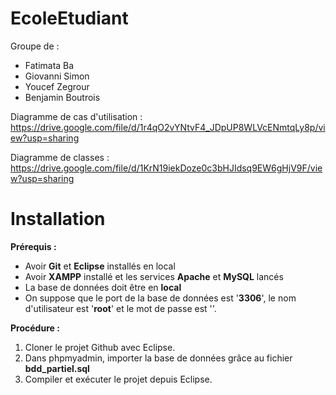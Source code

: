 # EcoleEtudiant

Groupe de :
- Fatimata Ba
- Giovanni Simon
- Youcef Zegrour
- Benjamin Boutrois

Diagramme de cas d'utilisation : https://drive.google.com/file/d/1r4qO2vYNtvF4_JDpUP8WLVcENmtqLy8p/view?usp=sharing

Diagramme de classes : https://drive.google.com/file/d/1KrN19iekDoze0c3bHJIdsq9EW6gHjV9F/view?usp=sharing

# Installation

**Prérequis :**
- Avoir **Git** et **Eclipse** installés en local
- Avoir **XAMPP** installé et les services **Apache** et **MySQL** lancés
- La base de données doit être en **local**
- On suppose que le port de la base de données est '**3306**', le nom d'utilisateur est '**root**' et le mot de passe est ''.

**Procédure :**

1. Cloner le projet Github avec Eclipse.
2. Dans phpmyadmin, importer la base de données grâce au fichier **bdd_partiel.sql**
3. Compiler et exécuter le projet depuis Eclipse.

